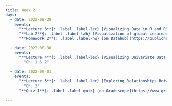 ```yaml
---
title: Week 2
days:
  - date: 2022-08-28
    events:
      "**Lecture 3**{: .label .label-lec} [Visualizing Data in R and RStudio](https://ph142-ucb.github.io/fa23/src/lec/003_Visualizing-data-in-R.pdf) [(Recording)](https://berkeley.zoom.us/rec/share/6zcUsUWCXg7f1OXgpvaYmFh15tUzuQAZPhTrathK-MEieLha-7Rb1UrcpdNjx6nl.fPwmfGjJrc1cWwGj) ":
      "**Lab 2**{: .label .label-lab} [Visualization of global cesarean delivery rates](https://publichealth.datahub.berkeley.edu/hub/user-redirect/git-pull?repo=https%3A%2F%2Fgithub.com%2Fph142-ucb%2Fph142-fa23&urlpath=rstudio%2F&branch=main) (Due Sept 1st)":
      "**Homework 2**{: .label .label-hw} [on Datahub](https://publichealth.datahub.berkeley.edu/hub/user-redirect/git-pull?repo=https%3A%2F%2Fgithub.com%2Fph142-ucb%2Fph142-fa23&urlpath=rstudio%2F&branch=main) [(Solutions)](https://ph142-ucb.github.io/fa23/src/hw-sol/hw02-sol.pdf) ":

  - date: 2022-08-30
    events:
      "**Lecture 4**{: .label .label-lec} [Visualizing Univariate Data (Ch. 1)](https://ph142-ucb.github.io/fa23/src/lec/Lec-4A_Visualizing-distributions.pdf) [(Recording)](https://berkeley.zoom.us/rec/share/MhdHEYDs-9cWoQwxoEX7l9oLnx_88FsLA5PBYizggGSlWYYbYj42xox_gVNx1Ql-.TLLKEGfeRW1vIwdw) ; [Numerically Summarizing Spread and Central Tendency (Ch. 2)](https://ph142-ucb.github.io/fa23/src/lec/Lec4B_Summarizing-distributions.pdf) ": 
        "Ch. 1 & 2" 
      
  - date: 2022-09-01
    events:
      "**Lecture 5**{: .label .label-lec} [Exploring Relationships Between Two Variables](https://ph142-ucb.github.io/fa23/src/lec/Lec5_Exploring-relationships.pdf) [(Recording)](https://berkeley.zoom.us/rec/share/-Wbm89bnchpS1HQLgUsKygufo4sukdzbw7avSsK9M3u_eu5vqjQWCyi6nk7fsIiz.e080XQkGfz2sgxX0)":
        "Ch. 3"
      "**Quiz 1**{: .label .label-quiz} [on Gradescope](https://www.gradescope.com/courses/575069) (Released Aug 31st, 5 PM PST ; Due Sept. 1st, 5 PM PST)":
      
---
```



